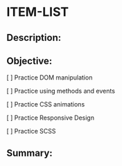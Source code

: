 # ITEM-LIST

## Description:

## Objective:
[ ] Practice DOM manipulation

[ ] Practice using methods and events

[ ] Practice CSS animations

[ ] Practice Responsive Design

[ ] Practice SCSS

## Summary: